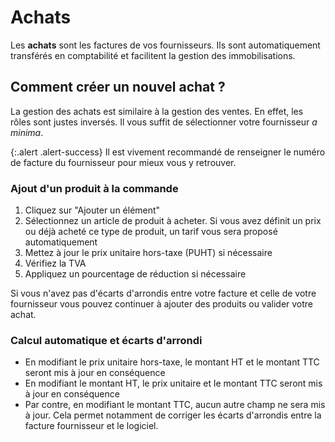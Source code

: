 # Achats 

Les **achats** sont les factures de vos fournisseurs. Ils sont automatiquement transférés en comptabilité et facilitent la gestion des immobilisations.

## Comment créer un nouvel achat ? 

La gestion des achats est similaire à la gestion des ventes. En effet, les rôles sont justes inversés. Il vous suffit de sélectionner votre fournisseur _a minima_.

{:.alert .alert-success}
Il est vivement recommandé de renseigner le numéro de facture du fournisseur pour mieux vous y retrouver.

### Ajout d'un produit à la commande 

1. Cliquez sur "Ajouter un élément"
2. Sélectionnez un article de produit à acheter. Si vous avez définit un prix ou déjà acheté ce type de produit, un tarif vous sera proposé automatiquement
3. Mettez à jour le prix unitaire hors-taxe (PUHT) si nécessaire
4. Vérifiez la TVA
5. Appliquez un pourcentage de réduction si nécessaire

Si vous n'avez pas d'écarts d'arrondis entre votre facture et celle de votre fournisseur vous pouvez continuer à ajouter des produits ou valider votre achat.

### Calcul automatique et écarts d'arrondi 

* En modifiant le prix unitaire hors-taxe, le montant HT et le montant TTC seront mis à jour en conséquence
* En modifiant le montant HT, le prix unitaire et le montant TTC seront mis à jour en conséquence
* Par contre, en modifiant le montant TTC, aucun autre champ ne sera mis à jour. Cela permet notamment de corriger les écarts d'arrondis entre la facture fournisseur et le logiciel.

